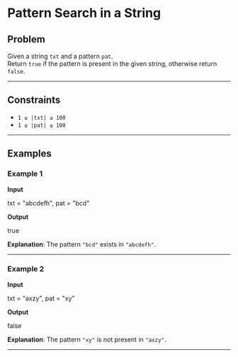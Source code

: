 # Pattern Search in a String

## Problem
Given a string `txt` and a pattern `pat`.  
Return `true` if the pattern is present in the given string, otherwise return `false`.

---

## Constraints
- `1 ≤ |txt| ≤ 100`
- `1 ≤ |pat| ≤ 100`

---

## Examples

### Example 1
**Input**  

txt = "abcdefh", pat = "bcd"

**Output**  

true

**Explanation**: The pattern `"bcd"` exists in `"abcdefh"`.

---

### Example 2
**Input**  

txt = "axzy", pat = "xy"

**Output**  

false

**Explanation**: The pattern `"xy"` is not present in `"axzy"`.

---
